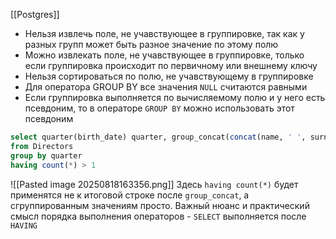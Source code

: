 [[Postgres]]
- Нельзя извлечь поле, не учавствующее в группировке, так как у разных групп может быть разное значение по этому полю
- Можно извлекать поле, не учавствующее в группировке, только если группировка происходит по первичному или внешнему ключу
- Нельзя сортироваться по полю, не учавствующему в группировке
- Для оператора GROUP BY все значения `NULL` считаются равными
- Если группировка выполняется по вычисляемому полю и у него есть псевдоним, то в операторе `GROUP BY` можно использовать этот псевдоним
```sql
select quarter(birth_date) quarter, group_concat(concat(name, ' ', surname) order by 1 separator ', ') directors 
from Directors
group by quarter
having count(*) > 1
```
![[Pasted image 20250818163356.png]]
Здесь `having count(*)` будет применятся не к итоговой строке после `group_concat`, а сгруппированным значениям просто. Важный нюанс и практический смысл порядка выполнения операторов - `SELECT` выполняется после `HAVING`